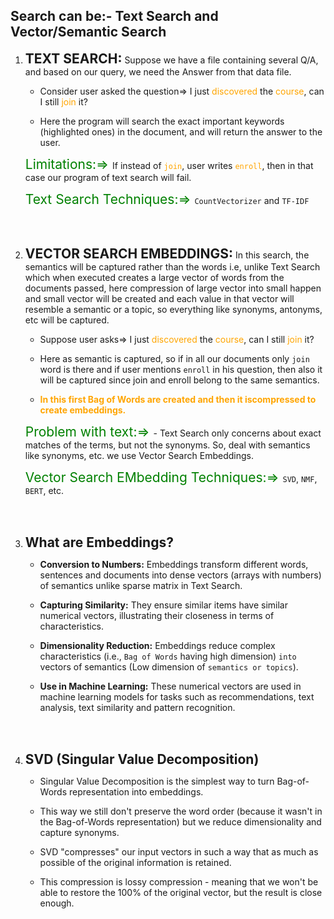 ## Search can be:- Text Search and Vector/Semantic Search
1. <b style="font-size:1.5em"> TEXT SEARCH:</b>
 Suppose we have a file containing several Q/A, and based on our query, we need the Answer from that data file.

     * Consider user asked the question=>  I just <span style="color:orange">discovered</span> the <span style="color:orange">course</span>, can I still <span style="color:orange">join</span> it?

     * Here the program will search the exact important keywords (highlighted ones) in the document, and will return the answer to the user.

    <span style="color:green; font-size:1.5em">Limitations:=> </span> If instead of <span style="color:orange">`join`</span>, user writes <span style="color:orange">`enroll`</span>, then in that case our program of text search will fail.

    <span style="color:green; font-size:1.5em">Text Search Techniques:=> </span> `CountVectorizer` and `TF-IDF`
<br>
<br>

2. <b style="font-size:1.5em"> VECTOR SEARCH EMBEDDINGS:</b> In this search, the semantics will be captured rather than the words i.e, unlike Text Search which when executed creates a large vector of words from the documents passed, here compression of large vector into small happen and small vector will be created and each value in that vector will resemble a semantic or a topic, so everything like synonyms, antonyms, etc will be captured. 

    * Suppose user asks=> I just <span style="color:orange">discovered</span> the <span style="color:orange">course</span>, can I still <span style="color:orange">join</span> it?

    * Here as semantic is captured, so if in all our documents only `join` word is there and if user mentions `enroll` in his question, then also it will be captured since join and enroll belong to the same semantics.  

    * <b style="color:orange">In this first Bag of Words are created and then it iscompressed to create embeddings.</b>

    <span style="color:green; font-size:1.5em">Problem with text:=> </span> - Text Search only concerns about exact matches of the terms, but not the synonyms. So, deal with semantics like synonyms, etc. we use Vector Search Embeddings.

    <span style="color:green; font-size:1.5em">Vector Search EMbedding Techniques:=> </span> `SVD`, `NMF`, `BERT`, etc.
<br>
<br>

3. <b style="font-size:1.5em"> What are Embeddings? </b>

    * <b>Conversion to Numbers:</b> Embeddings transform different words, sentences and documents into dense vectors (arrays with numbers) of semantics unlike sparse matrix in Text Search.

    * <b>Capturing Similarity:</b> They ensure similar items have similar numerical vectors, illustrating their closeness in terms of characteristics.

    * <b>Dimensionality Reduction:</b> Embeddings reduce complex characteristics (i.e., `Bag of Words` having high dimension) `into` vectors of semantics (Low dimension of `semantics or topics`).
    
    * <b>Use in Machine Learning:</b> These numerical vectors are used in machine learning models for tasks such as recommendations, text analysis,  text similarity and pattern recognition.
<br>
<br>

4. <b style="font-size:1.5em"> SVD (Singular Value Decomposition) </b>

    * Singular Value Decomposition is the simplest way to turn Bag-of-Words representation into embeddings.

    * This way we still don't preserve the word order (because it wasn't in the Bag-of-Words representation) but we reduce dimensionality and capture synonyms.

    * SVD "compresses" our input vectors in such a way that as much as possible of the original information is retained.

    * This compression is lossy compression - meaning that we won't be able to restore the 100% of the original vector, but the result is close enough.